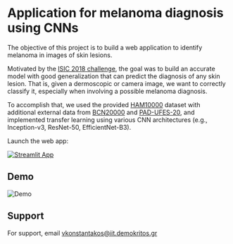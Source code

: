 # Application for melanoma diagnosis using CNNs


The objective of this project is to build a web application to identify melanoma in images of skin lesions.

Motivated by the [ISIC 2018 challenge](https://challenge2018.isic-archive.com/task3/), the goal was to build an accurate model with good generalization
that can predict the diagnosis of any skin lesion. That is, given a dermoscopic or camera image,
we want to correctly classify it, especially when involving a possible melanoma diagnosis.

To accomplish that, we used the provided [HAM10000](https://dataverse.harvard.edu/dataset.xhtml?persistentId=doi:10.7910/DVN/DBW86T) dataset with additional external data from
[BCN20000](https://arxiv.org/abs/1908.02288) and [PAD-UFES-20](https://data.mendeley.com/datasets/zr7vgbcyr2/1),
and implemented transfer learning using various CNN architectures (e.g., Inception-v3, ResNet-50, EfficientNet-B3).


Launch the web app:

[![Streamlit App](https://static.streamlit.io/badges/streamlit_badge_black_white.svg)](https://share.streamlit.io/vkonstantakos/melanoma-app/main/app.py)

## Demo

![Demo](https://github.com/VKonstantakos/melanoma-app/blob/main/demo/Melanoma%20Detection%20App.gif)

## Support

For support, email vkonstantakos@iit.demokritos.gr
